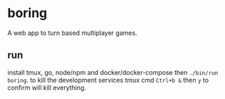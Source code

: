 boring
========

A web app to turn based multiplayer games.

## run

install tmux, go, node/npm and docker/docker-compose then `./bin/run boring`. to kill the development
 services tmux cmd `Ctrl+b &` then `y` to confirm will kill everything.